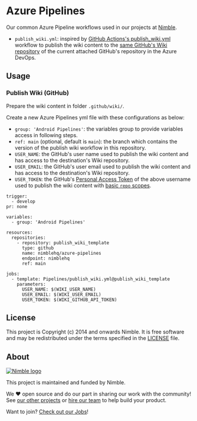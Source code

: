 # Azure Pipelines

Our common Azure Pipeline workflows used in our projects at [Nimble](https://nimblehq.co/).
- `publish_wiki.yml`: inspired by [GitHub Actions's publish_wiki.yml](https://github.com/nimblehq/github-actions-workflows/blob/develop/.github/workflows/publish_wiki.yml) workflow to publish the wiki content to the [same GitHub's Wiki repository](https://github.com/nimblehq/azure-pipelines/blob/main/Pipelines/publish_wiki.yml#L34) of the current attached GitHub's repository in the Azure DevOps.

## Usage

### Publish Wiki (GitHub)

Prepare the wiki content in folder `.github/wiki/`.

Create a new Azure Pipelines yml file with these configurations as below:
- `group: 'Android Pipelines'`: the variables group to provide variables access in following steps.
- `ref: main` (optional, default is `main`): the branch which contains the version of the publish wiki workflow in this repository.
- `USER_NAME`: the GitHub's user name used to publish the wiki content and has access to the destination's Wiki repository.
- `USER_EMAIL`: the GitHub's user email used to publish the wiki content and has access to the destination's Wiki repository.
- `USER_TOKEN`: the GitHub's [Personal Access Token](https://docs.github.com/en/authentication/keeping-your-account-and-data-secure/creating-a-personal-access-token) of the above username used to publish the wiki content with [basic `repo` scopes](https://docs.github.com/en/developers/apps/building-oauth-apps/scopes-for-oauth-apps#available-scopes).

```
trigger:
  - develop
pr: none

variables:
  - group: 'Android Pipelines'

resources:
  repositories:
    - repository: publish_wiki_template
      type: github
      name: nimblehq/azure-pipelines
      endpoint: nimblehq
      ref: main

jobs:
  - template: Pipelines/publish_wiki.yml@publish_wiki_template
    parameters:
      USER_NAME: $(WIKI_USER_NAME)
      USER_EMAIL: $(WIKI_USER_EMAIL)
      USER_TOKEN: $(WIKI_GITHUB_API_TOKEN)
```

## License

This project is Copyright (c) 2014 and onwards Nimble. It is free software and may be redistributed under the terms specified in the [LICENSE] file.

[LICENSE]: /LICENSE

## About
<a href="https://nimblehq.co/">
  <picture>
    <source media="(prefers-color-scheme: dark)" srcset="https://assets.nimblehq.co/logo/dark/logo-dark-text-160.png">
    <img alt="Nimble logo" src="https://assets.nimblehq.co/logo/light/logo-light-text-160.png">
  </picture>
</a>

This project is maintained and funded by Nimble.

We ❤️ open source and do our part in sharing our work with the community!
See [our other projects][community] or [hire our team][hire] to help build your product.

Want to join? [Check out our Jobs][jobs]!

[community]: https://github.com/nimblehq
[hire]: https://nimblehq.co/
[jobs]: https://jobs.nimblehq.co/
